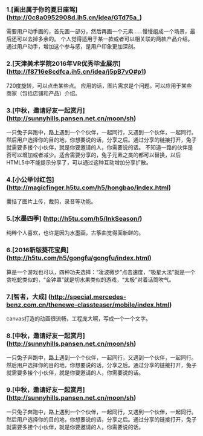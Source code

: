 ### 1.[画出属于你的夏日座驾] (http://0c8a0952908d.ih5.cn/idea/GTd75a_)
需要用户动手画的，首先画一部分，然后再画一个元素……慢慢组成一个场景，最后还可以去掉多余的。
个人觉得适用于某一款或者可以相关联的两款产品介绍。通过用户动手，增加这个参与感，是用户印象更加深刻。

### 2.[天津美术学院2016年VR优秀毕业展示] (http://f8716e8cdfca.ih5.cn/idea/j5pB7vO#p1)
720度旋转，可以点击某些点。
应用的话，图片需求是个问题。可以应用于某些商家（包括店铺和产品）介绍。

### 3.[中秋，邀请好友一起赏月] (http://sunnyhills.pansen.net.cn/moon/sh)
一只兔子奔跑中，路上遇到一个个伙伴，一起同行，又遇到一个伙伴，一起同行。然后用户选择你的目的地，你想要说的话，分享之后。通过分享的链接打开，兔子就需要多接个小伙伴，就是你要邀请的人，你需要说的话。
不知道一路的伙伴是否可以增加或者减少。适合需要分享的，兔子元素之类的都可以替换，以后HTML5中不能提示分享了，可以通过这种互动增加分享扩散。

### 4.[小公举讨红包] (http://magicfinger.h5tu.com/h5/hongbao/index.html)
囊括了图片上传，裁剪，录音等功能。

### 5.[水墨四季] (http://h5tu.com/h5/InkSeason/)
纯粹个人喜欢，也许是因为水墨画，古筝曲觉得面新鲜的。

### 6.[2016新版葵花宝典] (http://h5tu.com/h5/gongfu/gongfu/index.html)
算是一个游戏也可以，四种功夫选择：“凌波微步”点击速度，“吸星大法”就是一个贪吃蛇类似的，“金钟罩”就是切水果类似的游戏，“太极”对着话筒吹气。

### 7.[智者，大成] (http://special.mercedes-benz.com.cn/thenewe-classteaser/mobile/index.html)
canvas打造的动画很流畅，工程庞大啊，写成一个一个文字。

### 8.[中秋，邀请好友一起赏月] (http://sunnyhills.pansen.net.cn/moon/sh)
一只兔子奔跑中，路上遇到一个个伙伴，一起同行，又遇到一个伙伴，一起同行。然后用户选择你的目的地，你想要说的话，分享之后。通过分享的链接打开，兔子就需要多接个小伙伴，就是你要邀请的人，你需要说的话。

### 9.[中秋，邀请好友一起赏月] (http://sunnyhills.pansen.net.cn/moon/sh)
一只兔子奔跑中，路上遇到一个个伙伴，一起同行，又遇到一个伙伴，一起同行。然后用户选择你的目的地，你想要说的话，分享之后。通过分享的链接打开，兔子就需要多接个小伙伴，就是你要邀请的人，你需要说的话。
